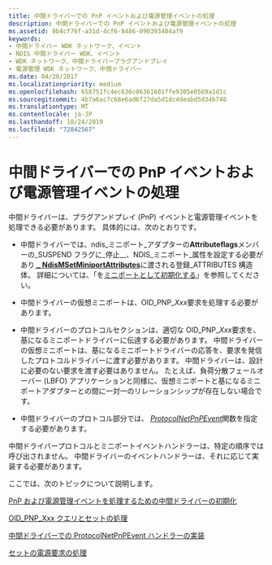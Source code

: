 ```yaml
---
title: 中間ドライバーでの PnP イベントおよび電源管理イベントの処理
description: 中間ドライバーでの PnP イベントおよび電源管理イベントの処理
ms.assetid: 0b4cf76f-a31d-4cf6-8486-090393404af9
keywords:
- 中間ドライバー WDK ネットワーク、イベント
- NDIS 中間ドライバー WDK、イベント
- WDK ネットワーク、中間ドライバープラグアンドプレイ
- 電源管理 WDK ネットワーク、中間ドライバー
ms.date: 04/20/2017
ms.localizationpriority: medium
ms.openlocfilehash: 658751fc4ec636c06361601ffe9305e0569a1d1c
ms.sourcegitcommit: 4b7a6ac7c68e6ad6f27da5d1dc4deabd5d34b748
ms.translationtype: MT
ms.contentlocale: ja-JP
ms.lasthandoff: 10/24/2019
ms.locfileid: "72842567"
---
```

# <a name="handling-pnp-events-and-power-management-events-in-an-intermediate-driver"></a>中間ドライバーでの PnP イベントおよび電源管理イベントの処理





中間ドライバーは、プラグアンドプレイ (PnP) イベントと電源管理イベントを処理できる必要があります。 具体的には、次のとおりです。

-   中間ドライバーでは、ndis\_ミニポート\_アダプターの**Attributeflags**メンバーの\_SUSPEND フラグに\_停止\_\_、NDIS\_ミニポート\_属性を設定する必要があり[ **\_** ](https://docs.microsoft.com/windows-hardware/drivers/ddi/ndis/ns-ndis-_ndis_miniport_adapter_registration_attributes) [**NdisMSetMiniportAttributes**](https://docs.microsoft.com/windows-hardware/drivers/ddi/ndis/nf-ndis-ndismsetminiportattributes)に渡される登録\_ATTRIBUTES 構造体。 詳細については、「を[ミニポートとして初期化する](initializing-virtual-miniports.md)」を参照してください。

-   中間ドライバーの仮想ミニポートは、OID\_PNP\_*Xxx*要求を処理する必要があります。

-   中間ドライバーのプロトコルセクションは、適切な OID\_PNP\_*Xxx*要求を、基になるミニポートドライバーに伝達する必要があります。 中間ドライバーの仮想ミニポートは、基になるミニポートドライバーの応答を、要求を発信したプロトコルドライバーに渡す必要があります。 中間ドライバーは、設計に必要のない要求を渡す必要はありません。 たとえば、負荷分散フェールオーバー (LBFO) アプリケーションと同様に、仮想ミニポートと基になるミニポートアダプターとの間に一対一のリレーションシップが存在しない場合です。

-   中間ドライバーのプロトコル部分では、 [*ProtocolNetPnPEvent*](https://docs.microsoft.com/windows-hardware/drivers/ddi/ndis/nc-ndis-protocol_net_pnp_event)関数を指定する必要があります。

中間ドライバープロトコルとミニポートイベントハンドラーは、特定の順序では呼び出されません。 中間ドライバーのイベントハンドラーは、それに応じて実装する必要があります。

ここでは、次のトピックについて説明します。

[PnP および電源管理イベントを処理するための中間ドライバーの初期化](initializing-intermediate-drivers-to-handle-pnp-and-power-management-events.md)

[OID\_PNP\_Xxx クエリとセットの処理](handling-oid-pnp-xxx-queries-and-sets.md)

[中間ドライバーでの ProtocolNetPnPEvent ハンドラーの実装](implementing-a-protocolnetpnpevent-handler-in-an-intermediate-driver.md)

[セットの電源要求の処理](handling-a-set-power-request.md)

 

 





